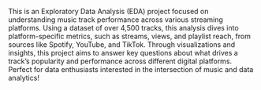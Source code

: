 This is an Exploratory Data Analysis (EDA) project focused on understanding music track performance across various streaming platforms.
Using a dataset of over 4,500 tracks, this analysis dives into platform-specific metrics, such as streams, views, and playlist reach, from sources like Spotify, YouTube, and TikTok.
Through visualizations and insights, this project aims to answer key questions about what drives a track’s popularity and performance across different digital platforms.
Perfect for data enthusiasts interested in the intersection of music and data analytics!
